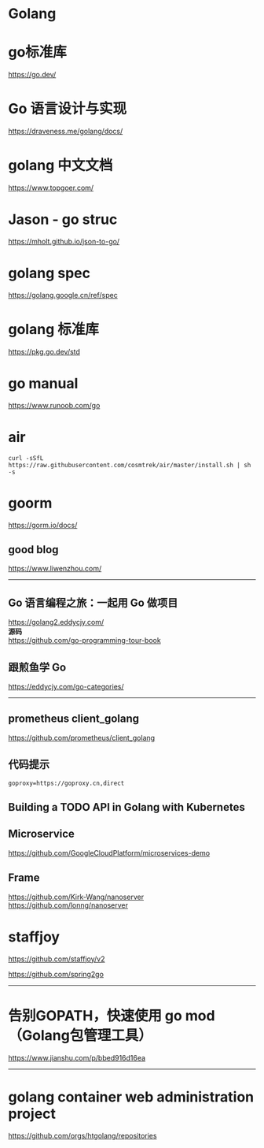 # Golang


# go标准库

https://go.dev/   



#  Go 语言设计与实现
https://draveness.me/golang/docs/   


#  golang 中文文档

https://www.topgoer.com/   




# Jason - go struc  

https://mholt.github.io/json-to-go/   

# golang  spec

https://golang.google.cn/ref/spec    

#  golang 标准库  

https://pkg.go.dev/std

# go manual

https://www.runoob.com/go  



#  air
```
curl -sSfL https://raw.githubusercontent.com/cosmtrek/air/master/install.sh | sh -s

```
#  goorm 

https://gorm.io/docs/



##  good blog 
https://www.liwenzhou.com/






---


##  Go 语言编程之旅：一起用 Go 做项目     
https://golang2.eddycjy.com/    
**源码**     
https://github.com/go-programming-tour-book   



##  跟煎鱼学 Go
https://eddycjy.com/go-categories/    


-----



##  prometheus  client_golang   

https://github.com/prometheus/client_golang   



##  代码提示
```
goproxy=https://goproxy.cn,direct   

```




##  Building a TODO API in Golang with Kubernetes



## Microservice

https://github.com/GoogleCloudPlatform/microservices-demo



  ##  Frame
https://github.com/Kirk-Wang/nanoserver     
https://github.com/lonng/nanoserver




# staffjoy
https://github.com/staffjoy/v2

https://github.com/spring2go              



----

#   告别GOPATH，快速使用 go mod（Golang包管理工具）
https://www.jianshu.com/p/bbed916d16ea       





---



#   golang  container   web administration  project 

https://github.com/orgs/htgolang/repositories     
